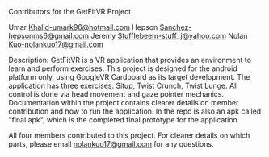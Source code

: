 Contributors for the GetFitVR Project

Umar Khalid-umark96@hotmail.com
Hepson Sanchez-hepsonms6@gmail.com
Jeremy Stufflebeem-stuff_j@yahoo.com
Nolan Kuo-nolankuo17@gmail.com

Description:
GetFitVR is a VR application that provides an environment to learn and perform exercises. This project is designed for the android platform only, using GoogleVR Cardboard as its target development. The application has three exercises: Situp, Twist Crunch, Twist Lunge. All control is done via head movement and gaze pointer mechanics. Documentation within the project contains clearer details on member contribution and how to run the application. In the repo is also an apk called "final.apk", which is the completed final prototype for the application.

All four members contributed to this project. For clearer details on which parts, please email nolankuo17@gmail.com for any questions.
